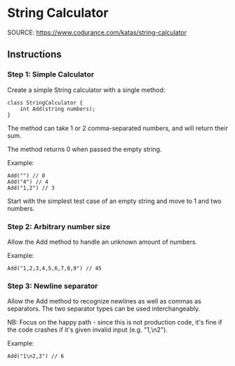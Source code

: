 # String Calculator

SOURCE: https://www.codurance.com/katas/string-calculator

## Instructions
### Step 1: Simple Calculator
Create a simple String calculator with a single method:

    class StringCalculator {
        int Add(string numbers);
    }

The method can take 1 or 2 comma-separated numbers, and will return their sum.

The method returns 0 when passed the empty string.

Example:

    Add("") // 0
    Add("4") // 4
    Add("1,2") // 3

Start with the simplest test case of an empty string and move to 1 and two numbers.

### Step 2: Arbitrary number size

Allow the Add method to handle an unknown amount of numbers.

Example:

    Add("1,2,3,4,5,6,7,8,9") // 45

### Step 3: Newline separator

Allow the Add method to recognize newlines as well as commas as separators. 
The two separator types can be used interchangeably.

NB: Focus on the happy path - since this is not production code, it's
fine if the code crashes if it's given invalid input (e.g. "1,\n2").

Example:

    Add("1\n2,3") // 6
